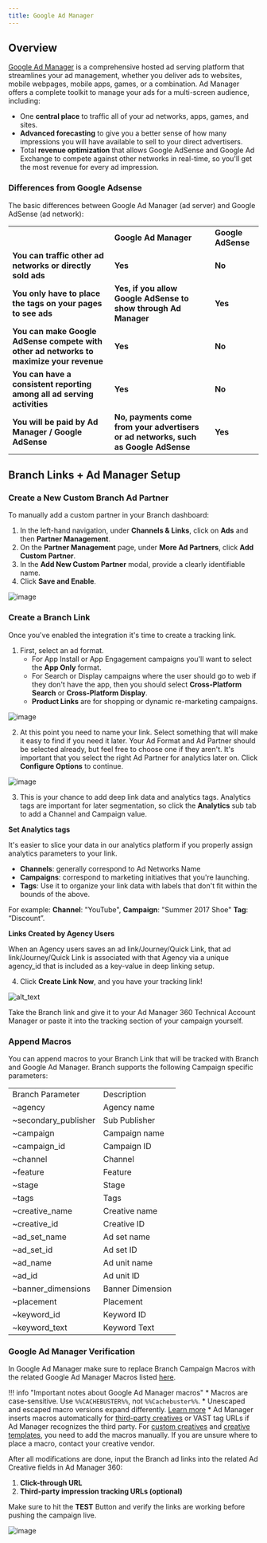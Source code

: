 ```yaml
---
title: Google Ad Manager
---
```

## Overview

[Google Ad Manager](https://www.blog.google/technology/ads/new-advertising-brands/) is a comprehensive hosted ad serving platform that streamlines your ad management, whether you deliver ads to websites, mobile webpages, mobile apps, games, or a combination. Ad Manager offers a complete toolkit to manage your ads for a multi-screen audience, including:

*   One **central place** to traffic all of your ad networks, apps, games, and sites.
*   **Advanced forecasting** to give you a better sense of how many impressions you will have available to sell to your direct advertisers.
*   Total **revenue optimization** that allows Google AdSense and Google Ad Exchange to compete against other networks in real-time, so you'll get the most revenue for every ad impression.

### Differences from Google Adsense

The basic differences between Google Ad Manager (ad server) and Google AdSense (ad network):

<table>
  <tr>
   <td><strong> </strong>
   </td>
   <td><strong>Google Ad Manager</strong>
   </td>
   <td><strong>Google AdSense</strong>
   </td>
  </tr>
  <tr>
   <td><strong>You can traffic other ad networks or directly sold ads</strong>
   </td>
   <td><strong>Yes</strong>
   </td>
   <td><strong>No</strong>
   </td>
  </tr>
  <tr>
   <td><strong>You only have to place the tags on your pages to see ads</strong>
   </td>
   <td><strong>Yes, if you allow Google AdSense to show through Ad Manager</strong>
   </td>
   <td><strong>Yes</strong>
   </td>
  </tr>
  <tr>
   <td><strong>You can make Google AdSense compete with other ad networks to maximize your revenue</strong>
   </td>
   <td><strong>Yes</strong>
   </td>
   <td><strong>No</strong>
   </td>
  </tr>
  <tr>
   <td><strong>You can have a consistent reporting among all ad serving activities</strong>
   </td>
   <td><strong>Yes</strong>
   </td>
   <td><strong>No</strong>
   </td>
  </tr>
  <tr>
   <td><strong>You will be paid by Ad Manager / Google AdSense</strong>
   </td>
   <td><strong>No, payments come from your advertisers or ad networks, such as Google AdSense</strong>
   </td>
   <td><strong>Yes</strong>
   </td>
  </tr>
</table>

## Branch Links + Ad Manager Setup

### Create a New Custom Branch Ad Partner

To manually add a custom partner in your Branch dashboard:

1. In the left-hand navigation, under <notranslate>**Channels & Links**</notranslate>, click on <notranslate>**Ads**</notranslate> and then <notranslate>**Partner Management**</notranslate>.
2. On the <notranslate>**Partner Management**</notranslate> page, under <notranslate>**More Ad Partners**</notranslate>, click <notranslate>**Add Custom Partner**</notranslate>.
3. In the <notranslate>**Add New Custom Partner**</notranslate> modal, provide a clearly identifiable name.
4. Click <notranslate>**Save and Enable**</notranslate>.

![image](/_assets/img/pages/deep-linked-ads/google-marketing-platform/google-ad-manager1.png)

### Create a Branch Link

Once you've enabled the integration it's time to create a tracking link.

1. First, select an ad format.
	- For App Install or App Engagement campaigns you'll want to select the <notranslate>**App Only**</notranslate> format.
	- For Search or Display campaigns where the user should go to web if they don't have the app, then you should select <notranslate>**Cross-Platform Search**</notranslate> or <notranslate>**Cross-Platform Display**</notranslate>.
	- <notranslate>**Product Links**</notranslate> are for shopping or dynamic re-marketing campaigns.

![image](/_assets/img/pages/deep-linked-ads/branch-universal-ads/create-link.png)

2. At this point you need to name your link. Select something that will make it easy to find if you need it later. Your Ad Format and Ad Partner should be selected already, but feel free to choose one if they aren't. It's important that you select the right Ad Partner for analytics later on. Click <notranslate>**Configure Options**</notranslate> to continue.

![image](/_assets/img/pages/deep-linked-ads/branch-universal-ads/create-link-name.png)

3. This is your chance to add deep link data and analytics tags. Analytics tags are important for later segmentation, so click the <notranslate>**Analytics**</notranslate> sub tab to add a Channel and Campaign value.

<notranslate>**Set Analytics tags**</notranslate>

It's easier to slice your data in our analytics platform if you properly assign analytics parameters to your link.

- <notranslate>**Channels**</notranslate>: generally correspond to Ad Networks Name
- <notranslate>**Campaigns**</notranslate>: correspond to marketing initiatives that you're launching.
- <notranslate>**Tags**</notranslate>: Use it to organize your link data with labels that don't fit within the bounds of the above.

For example: <notranslate>**Channel**</notranslate>: "YouTube", <notranslate>**Campaign**</notranslate>: "Summer 2017 Shoe" <notranslate>**Tag**</notranslate>: “Discount”.

<notranslate>**Links Created by Agency Users**</notranslate>

When an Agency users saves an ad link/Journey/Quick Link, that ad link/Journey/Quick Link is associated with that Agency via a unique agency_id that is included as a key-value in deep linking setup.

4. Click <notranslate>**Create Link Now**</notranslate>, and you have your tracking link!

![alt_text](/_assets/img/pages/deep-linked-ads/branch-universal-ads/create-link-completed.png)

Take the Branch link and give it to your Ad Manager 360 Technical Account Manager or paste it into the tracking section of your campaign yourself.

### Append Macros

You can append macros to your Branch Link that will be tracked with Branch and Google Ad Manager. Branch supports the following Campaign specific parameters:

<table>
  <tr>
   <td>Branch Parameter
   </td>
   <td>Description
   </td>
  </tr>
  <tr>
   <td>~agency
   </td>
   <td>Agency name
   </td>
  </tr>
  <tr>
   <td>~secondary_publisher
   </td>
   <td>Sub Publisher
   </td>
  </tr>
  <tr>
   <td>~campaign
   </td>
   <td>Campaign name
   </td>
  </tr>
  <tr>
   <td>~campaign_id
   </td>
   <td>Campaign ID
   </td>
  </tr>
  <tr>
   <td>~channel
   </td>
   <td>Channel
   </td>
  </tr>
  <tr>
   <td>~feature
   </td>
   <td>Feature
   </td>
  </tr>
  <tr>
   <td>~stage
   </td>
   <td>Stage
   </td>
  </tr>
  <tr>
   <td>~tags
   </td>
   <td>Tags
   </td>
  </tr>
  <tr>
   <td>~creative_name
   </td>
   <td>Creative name
   </td>
  </tr>
  <tr>
   <td>~creative_id
   </td>
   <td>Creative ID
   </td>
  </tr>
  <tr>
   <td>~ad_set_name
   </td>
   <td>Ad set name
   </td>
  </tr>
  <tr>
   <td>~ad_set_id
   </td>
   <td>Ad set ID
   </td>
  </tr>
  <tr>
   <td>~ad_name
   </td>
   <td>Ad unit name
   </td>
  </tr>
  <tr>
   <td>~ad_id
   </td>
   <td>Ad unit ID
   </td>
  </tr>
  <tr>
   <td>~banner_dimensions
   </td>
   <td>Banner Dimension
   </td>
  </tr>
  <tr>
   <td>~placement
   </td>
   <td>Placement
   </td>
  </tr>
  <tr>
   <td>~keyword_id
   </td>
   <td>Keyword ID
   </td>
  </tr>
  <tr>
   <td>~keyword_text
   </td>
   <td>Keyword Text
   </td>
  </tr>
</table>

### Google Ad Manager Verification

In Google Ad Manager make sure to replace Branch Campaign Macros with the related Google Ad Manager Macros listed [here](https://support.google.com/admanager/answer/2376981?hl=en).

!!! info "Important notes about Google Ad Manager macros"
	*   Macros are case-sensitive. Use `%%CACHEBUSTER%%`, not `%%Cachebuster%%`.
	*   Unescaped and escaped macro versions expand differently. [Learn more](https://support.google.com/admanager/answer/6081628)
	*   Ad Manager inserts macros automatically for [third-party creatives](https://support.google.com/admanager/answer/1746123) or VAST tag URLs if Ad Manager recognizes the third party. For [custom creatives](https://support.google.com/admanager/answer/3180782) and [creative templates](https://support.google.com/admanager/answer/1138308), you need to add the macros manually. If you are unsure where to place a macro, contact your creative vendor.

After all modifications are done, input the Branch ad links into the related Ad Creative fields in Ad Manager 360:

1. <notranslate>**Click-through URL**</notranslate>
2. <notranslate>**Third-party impression tracking URLs (optional)**</notranslate>

Make sure to hit the <notranslate>**TEST**</notranslate> Button and verify the links are working before pushing the campaign live.

![image](/_assets/img/pages/deep-linked-ads/google-marketing-platform/google-ad-manager2.png)
